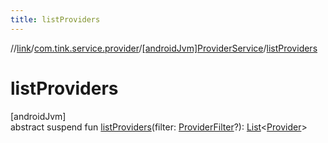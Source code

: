 ```yaml
---
title: listProviders
---
```

//[link](../../../index.html)/[com.tink.service.provider](../index.html)/[[androidJvm]ProviderService](index.html)/[listProviders](list-providers.html)



# listProviders



[androidJvm]\
abstract suspend fun [listProviders](list-providers.html)(filter: [ProviderFilter](../[android-jvm]-provider-filter/index.html)?): [List](https://kotlinlang.org/api/latest/jvm/stdlib/kotlin.collections/-list/index.html)&lt;[Provider](../../com.tink.model.provider/[android-jvm]-provider/index.html)&gt;




